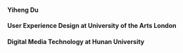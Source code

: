 #### Yiheng Du
#### User Experience Design at University of the Arts London
#### Digital Media Technology at Hunan University
